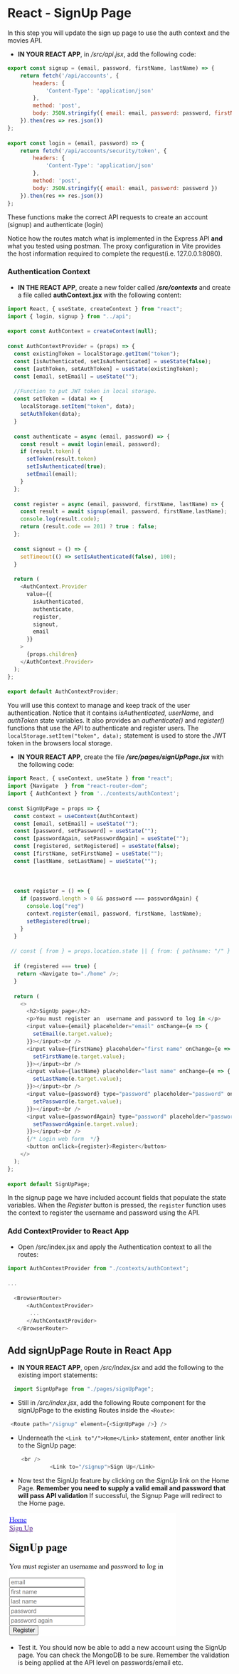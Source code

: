 # React - SignUp Page

In this step you will update the sign up page to use the auth context and the movies API.

+ **IN YOUR REACT APP**, in  */src/api.jsx*, add the following code:

```javascript
export const signup = (email, password, firstName, lastName) => {
    return fetch('/api/accounts', {
        headers: {
            'Content-Type': 'application/json'
        },
        method: 'post',
        body: JSON.stringify({ email: email, password: password, firstName: firstName, lastName: lastName })
    }).then(res => res.json())
};

export const login = (email, password) => {
    return fetch('/api/accounts/security/token', {
        headers: {
            'Content-Type': 'application/json'
        },
        method: 'post',
        body: JSON.stringify({ email: email, password: password })
    }).then(res => res.json())
};

```

These functions make the correct API requests to create an account (signup) and authenticate (login)

Notice how the routes match what is implemented in the Express API **and** what you tested using postman. The proxy configuration in Vite provides the host information required to complete the request(i.e. 127.0.0.1:8080). 

### Authentication Context

+ **IN THE REACT APP**,  create a new folder called /***src/contexts*** and create a file called **authContext.jsx**  with the following content:   

```javascript
import React, { useState, createContext } from "react";
import { login, signup } from "../api";

export const AuthContext = createContext(null);

const AuthContextProvider = (props) => {
  const existingToken = localStorage.getItem("token");
  const [isAuthenticated, setIsAuthenticated] = useState(false);
  const [authToken, setAuthToken] = useState(existingToken);
  const [email, setEmail] = useState("");

  //Function to put JWT token in local storage.
  const setToken = (data) => {
    localStorage.setItem("token", data);
    setAuthToken(data);
  }

  const authenticate = async (email, password) => {
    const result = await login(email, password);
    if (result.token) {
      setToken(result.token)
      setIsAuthenticated(true);
      setEmail(email);
    }
  };

  const register = async (email, password, firstName, lastName) => {
    const result = await signup(email, password, firstName,lastName);
    console.log(result.code);
    return (result.code == 201) ? true : false;
  };

  const signout = () => {
    setTimeout(() => setIsAuthenticated(false), 100);
  }

  return (
    <AuthContext.Provider
      value={{
        isAuthenticated,
        authenticate,
        register,
        signout,
        email
      }}
    >
      {props.children}
    </AuthContext.Provider>
  );
};

export default AuthContextProvider;
```

You will use this context to manage and keep track of the user authentication. Notice that it contains *isAuthenticated, userName*, and *authToken* state variables. It also provides an *authenticate()* and *register()* functions that use the API to authenticate and register users.
The ``localStorage.setItem("token", data);`` statement is used to store the JWT token in the browsers local storage. 

+ **IN YOUR REACT APP**, create the file ***/src/pages/signUpPage.jsx***  with the following code:

~~~javascript
import React, { useContext, useState } from "react";
import {Navigate  } from "react-router-dom";
import { AuthContext } from '../contexts/authContext';

const SignUpPage = props => {
  const context = useContext(AuthContext)
  const [email, setEmail] = useState("");
  const [password, setPassword] = useState("");
  const [passwordAgain, setPasswordAgain] = useState("");
  const [registered, setRegistered] = useState(false);
  const [firstName, setFirstName] = useState("");
  const [lastName, setLastName] = useState("");



  const register = () => {
    if (password.length > 0 && password === passwordAgain) {
      console.log("reg")
      context.register(email, password, firstName, lastName);
      setRegistered(true);
    }
  }

 // const { from } = props.location.state || { from: { pathname: "/" } };

  if (registered === true) {
   return <Navigate to="./home" />;
  }

  return (
    <>
      <h2>SignUp page</h2>
      <p>You must register an  username and password to log in </p>
      <input value={email} placeholder="email" onChange={e => {
        setEmail(e.target.value);
      }}></input><br />
      <input value={firstName} placeholder="first name" onChange={e => {
        setFirstName(e.target.value);
      }}></input><br />
      <input value={lastName} placeholder="last name" onChange={e => {
        setLastName(e.target.value);
      }}></input><br />
      <input value={password} type="password" placeholder="password" onChange={e => {
        setPassword(e.target.value);
      }}></input><br />
      <input value={passwordAgain} type="password" placeholder="password again" onChange={e => {
        setPasswordAgain(e.target.value);
      }}></input><br />
      {/* Login web form  */}
      <button onClick={register}>Register</button>
    </>
  );
};

export default SignUpPage;
~~~

In the signup page we have included account fields that populate the state variables. When the *Register* button is pressed, the ``register`` function uses the context to register the username and password using the API.

### Add ContextProvider to React App



+ Open /src/index.jsx and apply the Authentication context to all the routes:

~~~javascript
import AuthContextProvider from "./contexts/authContext";

...

  <BrowserRouter>
      <AuthContextProvider>  
       ...
      </AuthContextProvider>
   </BrowserRouter>
~~~







## Add signUpPage Route in React App

- **IN YOUR REACT APP**, open */src/index.jsx* and add the following to the existing import statements:

```javascript
  import SignUpPage from "./pages/signUpPage";
```

- Still in */src/index.js*x, add the following Route component for the signUpPage to the existing Routes inside the `<Route>`:

```javascript
 <Route path="/signup" element={<SignUpPage />} />
```

+ Underneath the ``<Link to"/">Home</Link>`` statement, enter another link to the SignUp page: 

  ~~~javascript
   <br />
            <Link to="/signup">Sign Up</Link>
  ~~~

  

+ Now test the SignUp feature by clicking on the *SignUp* link on the Home Page. **Remember you need to supply a valid email and password  that will pass API validation**
  If successful, the Signup Page will redirect to the Home page. 

<img src="./img/image-20230420000619377.png" alt="image-20230420000619377" style="zoom:50%;" />

+ Test it. You should now be able to add a new account using the SignUp page. You can check the MongoDB to be sure. Remember the validation is being applied at the API level on passwords/email etc. 
